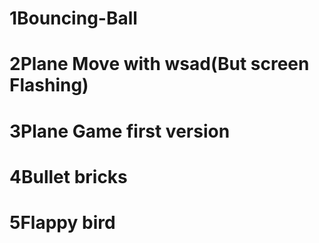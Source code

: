 # 1Bouncing-Ball
# 2Plane Move with wsad(But screen Flashing)
# 3Plane Game first version
# 4Bullet bricks
# 5Flappy bird

